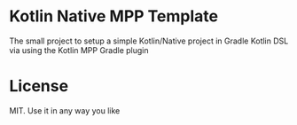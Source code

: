 Kotlin Native MPP Template
==========================

The small project to setup a simple Kotlin/Native project
in Gradle Kotlin DSL via using the Kotlin MPP Gradle plugin


License
=======

MIT. Use it in any way you like




